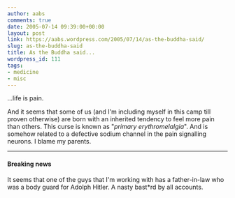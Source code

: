 ```yaml
---
author: aabs
comments: true
date: 2005-07-14 09:39:00+00:00
layout: post
link: https://aabs.wordpress.com/2005/07/14/as-the-buddha-said/
slug: as-the-buddha-said
title: As the Buddha said...
wordpress_id: 111
tags:
- medicine
- misc
---
```


...life is pain.

And it seems that some of us (and I'm including myself in this camp till proven otherwise) are born with an inherited tendency to feel more pain than others. This curse is known as "_primary erythromelalgia_". And is somehow related to a defective sodium channel in the pain signalling neurons. I blame my parents.



* * *




#### Breaking news


It seems that one of the guys that I'm working with has a father-in-law who was a body guard for Adolph Hitler. A nasty bast*rd by all accounts.
